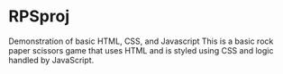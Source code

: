 # RPSproj
Demonstration of basic HTML, CSS, and Javascript
This is a basic rock paper scissors game that uses HTML and is styled using CSS and logic handled by JavaScript.

